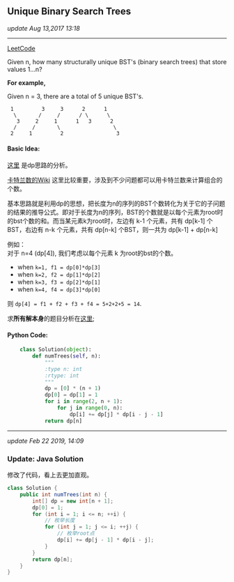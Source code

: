 ## Unique Binary Search Trees
_update Aug 13,2017  13:18_

---
[LeetCode](https://leetcode.com/problems/unique-binary-search-trees/description/)

Given n, how many structurally unique BST's (binary search trees) that store values 1...n?

**For example,**

Given n = 3, there are a total of 5 unique BST's.

     1         3     3      2      1
      \       /     /      / \      \
       3     2     1      1   3      2
      /     /       \                 \
     2     1         2                 3
     
#### Basic Idea:
[这里](https://discuss.leetcode.com/topic/8398/dp-solution-in-6-lines-with-explanation-f-i-n-g-i-1-g-n-i) 是dp思路的分析。

[卡特兰数的Wiki](https://en.wikipedia.org/wiki/Catalan_number) 这里比较重要，涉及到不少问题都可以用卡特兰数来计算组合的个数。

基本思路就是利用dp的思想，把长度为n的序列的BST个数转化为关于它的子问题的结果的推导公式。即对于长度为n的序列，BST的个数就是以每个元素为root时的bst个数的和。而当某元素k为root时，左边有 k-1 个元素，共有 dp[k-1] 个 BST，右边有 n-k 个元素，共有 dp[n-k] 个BST，则一共为 dp[k-1] + dp[n-k]

例如：  
对于 n=4 (dp[4]), 我们考虑以每个元素 k 为root的bst的个数。

*  when `k=1, f1 = dp[0]*dp[3]`
*  when `k=2, f2 = dp[1]*dp[2]`
*  when `k=3, f3 = dp[2]*dp[1]`
*  when `k=4, f4 = dp[3]*dp[0]`

则 `dp[4] = f1 + f2 + f3 + f4 = 5+2+2+5 = 14`.

求**所有解本身**的题目分析在[这里](https://will-gxz.gitbooks.io/xiaozheng_algo/content/Tree/unique-binary-search-trees-ii.html);

#### Python Code:
```python
    class Solution(object):
        def numTrees(self, n):
            """
            :type n: int
            :rtype: int
            """
            dp = [0] * (n + 1)
            dp[0] = dp[1] = 1
            for i in range(2, n + 1):
                for j in range(0, n):
                    dp[i] += dp[j] * dp[i - j - 1]
            return dp[n]
```

---
_update Feb 22 2019, 14:09_

### Update: Java Solution
修改了代码，看上去更加直观。
```java
class Solution {
    public int numTrees(int n) {
        int[] dp = new int[n + 1];
        dp[0] = 1;
        for (int i = 1; i <= n; ++i) {
            // 枚举长度
            for (int j = 1; j <= i; ++j) {
                // 枚举root点
                dp[i] += dp[j - 1] * dp[i - j];
            }
        }
        return dp[n];
    }
}
```
